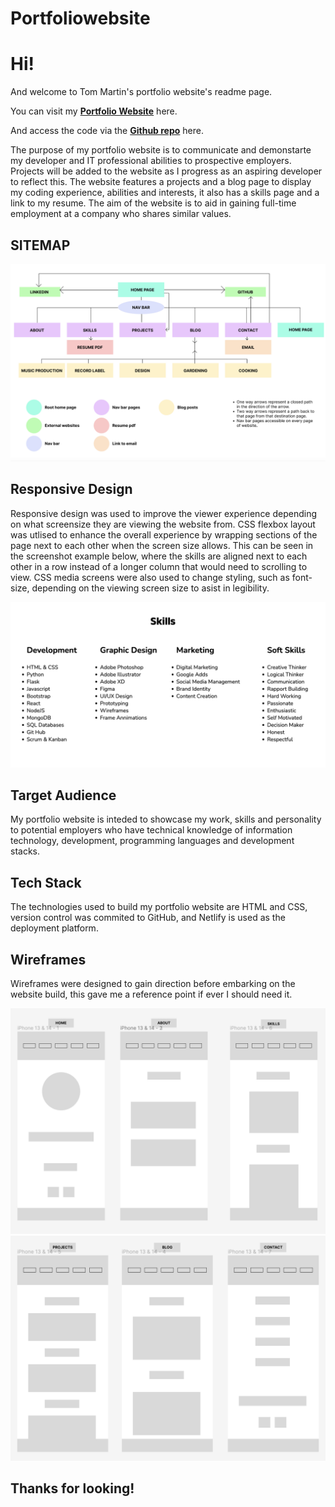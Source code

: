 # Portfoliowebsite
# Hi! 

And welcome to Tom Martin's portfolio website's readme page. 

You can visit my **[Portfolio Website](https://tommartinportfolio.netlify.app/)** here.

And access the code via the **[Github repo](https://github.com/TommyMart/Tom-Martin-Portfoliowebsite)** here.

The purpose of my portfolio website is to communicate and demonstarte my developer and IT professional abilities to prospective employers. Projects will be added to the website as I progress as an aspiring developer to reflect this. The website features a projects and a blog page to display my coding experience, abilities and interests, it also has a skills page and a link to my resume. The aim of the website is to aid in gaining full-time employment at a company who shares similar values. 


## SITEMAP 
![picture of sitemap](<images/Screenshot 2024-03-26 at 10.35.46 am.png>)

## Responsive Design

Responsive design was used to improve the viewer experience depending on what screensize they are viewing the website from. CSS flexbox layout was utlised to enhance the overall experience by wrapping sections of the page next to each other when the screen size allows. This can be seen in the screenshot example below,
where the skills are aligned next to each other in a row instead of a longer column that would need to scrolling to view. CSS media screens were also used to change styling, such as font-size, depending on the viewing screen size to asist in legibility. 

![picture of page sections in a row using flexbox](<images/Screenshot 2024-03-26 at 10.53.26 am.png>)

## Target Audience

My portfolio website is inteded to showcase my work, skills and personality to potential employers who have technical knowledge of information technology, development, programming languages and development stacks.

## Tech Stack
The technologies used to build my portfolio website are HTML and CSS, version control was commited to GitHub, and Netlify is used as the deployment platform. 

## Wireframes 

Wireframes were designed to gain direction before embarking on the website build, this gave me a reference point if ever I should need it.  

![wireframes of home, about and skills pages](<images/Screenshot 2024-03-26 at 9.49.52 am.png>)
![wireframes of projects, blog and contact pages](<images/Screenshot 2024-03-26 at 9.50.03 am.png>)

## Thanks for looking! 